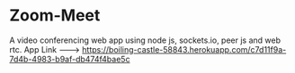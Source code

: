 # Zoom-Meet
A video conferencing web app using node js, sockets.io, peer js and web rtc.
App Link ---> https://boiling-castle-58843.herokuapp.com/c7d11f9a-7d4b-4983-b9af-db474f4bae5c

